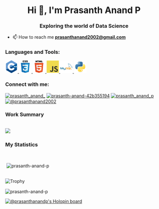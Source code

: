 <h1 align="center">Hi 👋, I'm Prasanth Anand P</h1>
<h3 align="center">Exploring the world of Data Science</h3>

- 📫 How to reach me **prasanthanand2002@gmail.com**

<h3 align="left">Languages and Tools:</h3>
<p align="left"> <a href="https://www.w3schools.com/cpp/" target="_blank" rel="noreferrer"> <img src="https://raw.githubusercontent.com/devicons/devicon/master/icons/cplusplus/cplusplus-original.svg" alt="cplusplus" width="40" height="40"/> </a> <a href="https://www.w3schools.com/css/" target="_blank" rel="noreferrer"> <img src="https://raw.githubusercontent.com/devicons/devicon/master/icons/css3/css3-original-wordmark.svg" alt="css3" width="40" height="40"/> </a> <a href="https://www.w3.org/html/" target="_blank" rel="noreferrer"> <img src="https://raw.githubusercontent.com/devicons/devicon/master/icons/html5/html5-original-wordmark.svg" alt="html5" width="40" height="40"/> </a> <a href="https://developer.mozilla.org/en-US/docs/Web/JavaScript" target="_blank" rel="noreferrer"> <img src="https://raw.githubusercontent.com/devicons/devicon/master/icons/javascript/javascript-original.svg" alt="javascript" width="40" height="40"/> </a> <a href="https://www.mysql.com/" target="_blank" rel="noreferrer"> <img src="https://raw.githubusercontent.com/devicons/devicon/master/icons/mysql/mysql-original-wordmark.svg" alt="mysql" width="40" height="40"/> </a> <a href="https://www.python.org" target="_blank" rel="noreferrer"> <img src="https://raw.githubusercontent.com/devicons/devicon/master/icons/python/python-original.svg" alt="python" width="40" height="40"/> </a> </p>

<h3 align="left">Connect with me:</h3>
<p align="left">
<a href="https://twitter.com/prasanth_anand_" target="blank"><img align="center" src="https://raw.githubusercontent.com/rahuldkjain/github-profile-readme-generator/master/src/images/icons/Social/twitter.svg" alt="prasanth_anand_" height="30" width="40" /></a>
<a href="https://linkedin.com/in/prasanth-anand-42b355194" target="blank"><img align="center" src="https://raw.githubusercontent.com/rahuldkjain/github-profile-readme-generator/master/src/images/icons/Social/linked-in-alt.svg" alt="prasanth-anand-42b355194" height="30" width="40" /></a>
<a href="https://instagram.com/prasanth_anand_p" target="blank"><img align="center" src="https://raw.githubusercontent.com/rahuldkjain/github-profile-readme-generator/master/src/images/icons/Social/instagram.svg" alt="prasanth_anand_p" height="30" width="40" /></a>
<a href="https://medium.com/@prasanthanand2002" target="blank"><img align="center" src="https://raw.githubusercontent.com/rahuldkjain/github-profile-readme-generator/master/src/images/icons/Social/medium.svg" alt="@prasanthanand2002" height="30" width="40" /></a>
</p>

<h3>Work Summary</h3><br>
<img src="https://github-readme-stats-sigma-five.vercel.app/api/top-langs/?username=prasanth-anand-p&layout=compact&count_private=true&theme=dark">

<h3>My Statistics</h3><br>

<p>&nbsp;<img align="center" src="https://github-readme-stats-sigma-five.vercel.app/api?username=prasanth-anand-p&show_icons=true&locale=en&theme=dark" alt="prasanth-anand-p" /></p>
<br>
<!-- <p><img width="500px" src="https://github-readme-streak-stats.herokuapp.com/?user=prasanth-anand-p&theme=dark" alt="prasanth-anand-p" style="max-width: 100%;"/>
</p> -->
<img alt="Trophy" align="center" height="250px" src="https://github-profile-trophy.vercel.app/?username=prasanth-anand-p&theme=dracula"/>

<p><img align="center" src="https://github-readme-streak-stats.herokuapp.com/?user=prasanth-anand-p&" alt="prasanth-anand-p" /></p>


[![@prasanthanandp's Holopin board](https://holopin.me/prasanthanandp)](https://holopin.io/@prasanthanandp)



